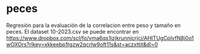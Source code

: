 # peces
Regresión para la evaluación de la correlacion entre peso y tamaño en peces.
El dataset 10-2023.csv se puede encontrar en https://www.dropbox.com/scl/fo/vma6qs1izjkrunnicrjci/AHITUgCpIvfN8j0o1wOXOrs?rlkey=xkkeebp1tgzw2qcrlw9oft11s&st=aczxttit&dl=0
